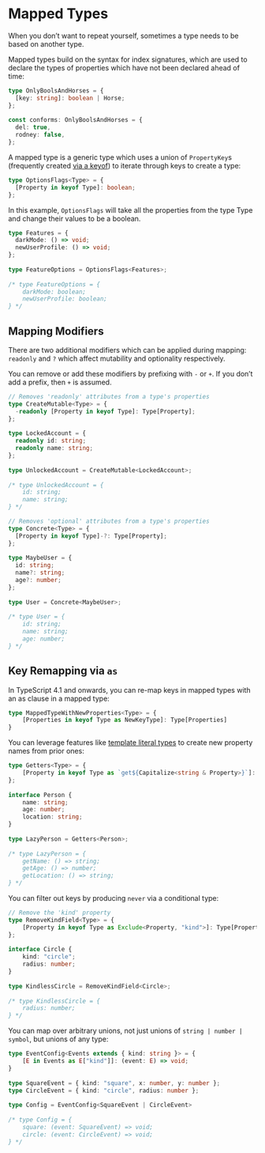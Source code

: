 # Mapped Types

When you don’t want to repeat yourself, sometimes a type needs to be based on another type.

Mapped types build on the syntax for index signatures, which are used to declare the types of properties which have not been declared ahead of time:

```ts
type OnlyBoolsAndHorses = {
  [key: string]: boolean | Horse;
};
 
const conforms: OnlyBoolsAndHorses = {
  del: true,
  rodney: false,
};
```

A mapped type is a generic type which uses a union of `PropertyKey`s (frequently created [via a keyof](https://www.typescriptlang.org/docs/handbook/2/indexed-access-types.html)) to iterate through keys to create a type:

```ts
type OptionsFlags<Type> = {
  [Property in keyof Type]: boolean;
};
```

In this example, `OptionsFlags` will take all the properties from the type Type and change their values to be a boolean.

```ts
type Features = {
  darkMode: () => void;
  newUserProfile: () => void;
};
 
type FeatureOptions = OptionsFlags<Features>;
           
/* type FeatureOptions = {
    darkMode: boolean;
    newUserProfile: boolean;
} */
```

## Mapping Modifiers

There are two additional modifiers which can be applied during mapping: `readonly` and `?` which affect mutability and optionality respectively.

You can remove or add these modifiers by prefixing with `-` or `+`. If you don’t add a prefix, then `+` is assumed.

```ts
// Removes 'readonly' attributes from a type's properties
type CreateMutable<Type> = {
  -readonly [Property in keyof Type]: Type[Property];
};
 
type LockedAccount = {
  readonly id: string;
  readonly name: string;
};
 
type UnlockedAccount = CreateMutable<LockedAccount>;
           
/* type UnlockedAccount = {
    id: string;
    name: string;
} */
```

```ts
// Removes 'optional' attributes from a type's properties
type Concrete<Type> = {
  [Property in keyof Type]-?: Type[Property];
};
 
type MaybeUser = {
  id: string;
  name?: string;
  age?: number;
};
 
type User = Concrete<MaybeUser>;
      
/* type User = {
    id: string;
    name: string;
    age: number;
} */
```

## Key Remapping via `as`

In TypeScript 4.1 and onwards, you can re-map keys in mapped types with an as clause in a mapped type:

```ts
type MappedTypeWithNewProperties<Type> = {
    [Properties in keyof Type as NewKeyType]: Type[Properties]
}
```

You can leverage features like [template literal types](https://www.typescriptlang.org/docs/handbook/2/template-literal-types.html) to create new property names from prior ones:

```ts
type Getters<Type> = {
    [Property in keyof Type as `get${Capitalize<string & Property>}`]: () => Type[Property]
};
 
interface Person {
    name: string;
    age: number;
    location: string;
}
 
type LazyPerson = Getters<Person>;
         
/* type LazyPerson = {
    getName: () => string;
    getAge: () => number;
    getLocation: () => string;
} */
```

You can filter out keys by producing `never` via a conditional type:

```ts
// Remove the 'kind' property
type RemoveKindField<Type> = {
    [Property in keyof Type as Exclude<Property, "kind">]: Type[Property]
};
 
interface Circle {
    kind: "circle";
    radius: number;
}
 
type KindlessCircle = RemoveKindField<Circle>;
           
/* type KindlessCircle = {
    radius: number;
} */
```

You can map over arbitrary unions, not just unions of `string | number | symbol`, but unions of any type:

```ts
type EventConfig<Events extends { kind: string }> = {
    [E in Events as E["kind"]]: (event: E) => void;
}
 
type SquareEvent = { kind: "square", x: number, y: number };
type CircleEvent = { kind: "circle", radius: number };
 
type Config = EventConfig<SquareEvent | CircleEvent>
       
/* type Config = {
    square: (event: SquareEvent) => void;
    circle: (event: CircleEvent) => void;
} */
```
